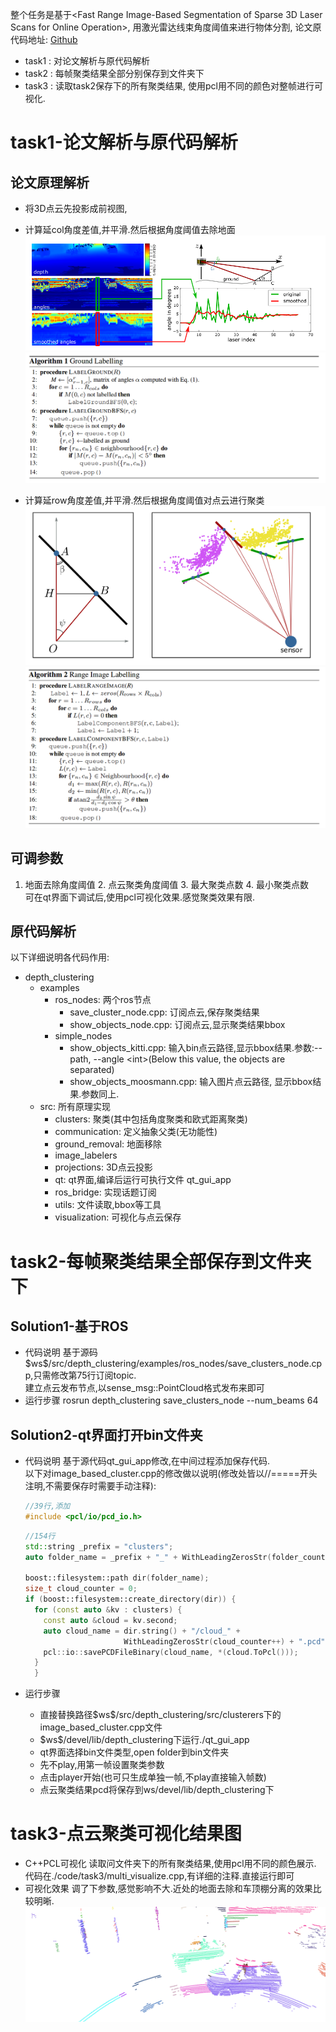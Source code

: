 整个任务是基于\<Fast Range Image-Based Segmentation of Sparse 3D Laser Scans for Online Operation\>,  用激光雷达线束角度阈值来进行物体分割, 论文原代码地址: [Github](https://github.com/PRBonn/depth_clustering)

- task1 : 对论文解析与原代码解析
- task2 : 每帧聚类结果全部分别保存到文件夹下
- task3 : 读取task2保存下的所有聚类结果, 使用pcl用不同的颜色对整帧进行可视化. 

# task1-论文解析与原代码解析

## 论文原理解析

- 将3D点云先投影成前视图,

- 计算延col角度差值,并平滑.然后根据角度阈值去除地面
	![angle_col](./fig/diff_col.png)
	![alg_ground](./fig/ground_label.png)

- 计算延row角度差值,并平滑.然后根据角度阈值对点云进行聚类
	![angle_row](./fig/diff_row.png)
	![alg_cluster](./fig/image_label.png)
## 可调参数
1. 地面去除角度阈值 2. 点云聚类角度阈值 3. 最大聚类点数 4. 最小聚类点数    
可在qt界面下调试后,使用pcl可视化效果.感觉聚类效果有限.
## 原代码解析
以下详细说明各代码作用:
- depth_clustering
	- examples
		- ros_nodes: 两个ros节点
			- save_cluster_node.cpp: 订阅点云,保存聚类结果
			- show_objects_node.cpp: 订阅点云,显示聚类结果bbox
		- simple_nodes
			- show_objects_kitti.cpp: 输入bin点云路径,显示bbox结果.参数:--path, --angle \<int\>(Below this value, the objects are separated)
			- show_objects_moosmann.cpp: 输入图片点云路径, 显示bbox结果.参数同上.
	- src: 所有原理实现
		- clusters: 聚类(其中包括角度聚类和欧式距离聚类)
		- communication: 定义抽象父类(无功能性)
		- ground_removal: 地面移除
		- image_labelers
		- projections: 3D点云投影
		- qt: qt界面,编译后运行可执行文件  qt_gui_app
		- ros_bridge: 实现话题订阅
		- utils: 文件读取,bbox等工具
		- visualization: 可视化与点云保存

# task2-每帧聚类结果全部保存到文件夹下
## Solution1-基于ROS
- 代码说明 
	基于源码\$ws\$/src/depth_clustering/examples/ros_nodes/save_clusters_node.cpp,只需修改第75行订阅topic.  
	建立点云发布节点,以sense_msg::PointCloud格式发布来即可
- 运行步骤
	rosrun depth_clustering save_clusters_node --num_beams 64

## Solution2-qt界面打开bin文件夹
- 代码说明
	基于源代码qt_gui_app修改,在中间过程添加保存代码.   
	以下对image_based_cluster.cpp的修改做以说明(修改处皆以//=====开头注明,不需要保存时需要手动注释):   
	
	```C++
	//39行,添加
	#include <pcl/io/pcd_io.h>
	```
	
	```C++
  //154行
    std::string _prefix = "clusters";
  auto folder_name = _prefix + "_" + WithLeadingZerosStr(folder_counter++);
  
    boost::filesystem::path dir(folder_name);
    size_t cloud_counter = 0;
    if (boost::filesystem::create_directory(dir)) {
      for (const auto &kv : clusters) {
        const auto &cloud = kv.second;
        auto cloud_name = dir.string() + "/cloud_" +
                          WithLeadingZerosStr(cloud_counter++) + ".pcd";
        pcl::io::savePCDFileBinary(cloud_name, *(cloud.ToPcl()));
      }
	  }
	```

- 运行步骤
	* 直接替换路径\$ws\$/src/depth_clustering/src/clusterers下的image_based_cluster.cpp文件
	* \$ws\$/devel/lib/depth_clustering下运行./qt_gui_app
	* qt界面选择bin文件类型,open folder到bin文件夹
	* 先不play,用第一帧设置聚类参数
	* 点击player开始(也可只生成单独一帧,不play直接输入帧数)
	* 点云聚类结果pcd将保存到ws/devel/lib/depth_clustering下

# task3-点云聚类可视化结果图
- C++PCL可视化
	读取问文件夹下的所有聚类结果,使用pcl用不同的颜色展示.      
	代码在./code/task3/multi_visualize.cpp,有详细的注释.直接运行即可     
- 可视化效果
	调了下参数,感觉影响不大.近处的地面去除和车顶棚分离的效果比较明晰.
![cluster_vis](./fig/vis.png)